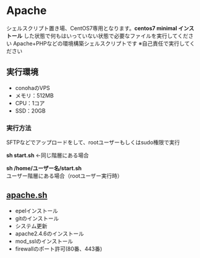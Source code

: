 # Apache
シェルスクリプト置き場、CentOS7専用となります。**centos7 minimal インストール** した状態で何もはいっていない状態で必要なファイルを実行してください
Apache+PHPなどの環境構築シェルスクリプトです
※自己責任で実行してください

## 実行環境
* conohaのVPS
* メモリ：512MB
* CPU：1コア
* SSD：20GB

### 実行方法
SFTPなどでアップロードをして、rootユーザーもしくはsudo権限で実行

**sh start.sh** ←同じ階層にある場合

**sh /home/ユーザー名/start.sh** ユーザー階層にある場合（rootユーザー実行時）

## [apache.sh](https://github.com/site-lab/apache/blob/master/apache.sh)
* epelインストール
* gitのインストール
* システム更新
* apache2.4.6のインストール
* mod_sslのインストール
* firewallのポート許可(80番、443番)
